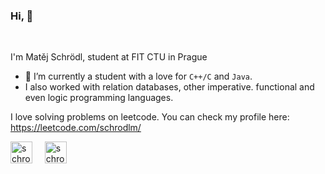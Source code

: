 ### Hi, :wave:

<br />

I'm Matěj Schrödl, student at FIT CTU in Prague

- :herb: I’m currently a student with a love for `C++/C` and `Java`.
- I also worked with relation databases, other imperative. functional and even logic programming languages.

I love solving problems on leetcode. You can check my profile here: https://leetcode.com/schrodlm/



<p align="left">
<a href="https://www.linkedin.com/in/matej-schrodl/" target="_blank"><img align="center" src="https://img.icons8.com/color/344/linkedin.png" alt="schrodlm" height="35" width="35" /></a>&nbsp;&nbsp;&nbsp;&nbsp;
  <a href="www.linkedin.com/in/matej-schrodl354" target="_blank"><img align="center" src="https://img.icons8.com/color/344/instagram.png" alt="schrodlm" height="35" width="35" /></a>&nbsp;&nbsp;&nbsp;&nbsp;
  
  
</p>
